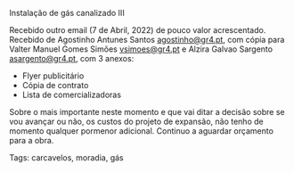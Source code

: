 Instalação de gás canalizado III

Recebido outro email (7 de Abril, 2022) de pouco valor acrescentado.  Recebido de Agostinho Antunes Santos <agostinho@gr4.pt>,
com cópia para Valter Manuel Gomes Simões <vsimoes@gr4.pt> e Alzira Galvao Sargento <asargento@gr4.pt>, com 3 anexos:

  * Flyer publicitário
  * Cópia de contrato
  * Lista de comercializadoras

Sobre o mais importante neste momento e que vai ditar a decisão sobre se vou avançar ou não, os custos do projeto de expansão,
não tenho de momento qualquer pormenor adicional.  Continuo a aguardar orçamento para a obra.


Tags: carcavelos, moradia, gás
